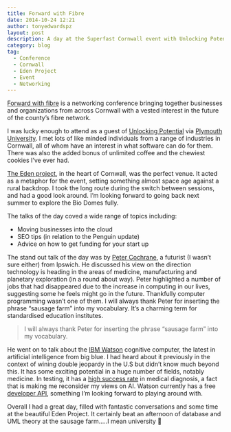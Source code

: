 ```yaml
---
title: Forward with Fibre
date: 2014-10-24 12:21
author: tonyedwardspz
layout: post
description: A day at the Superfast Cornwall event with Unlocking Potential from a students perspective.
category: blog
tag:
  - Conference
  - Cornwall
  - Eden Project
  - Event
  - Networking
---
```

[Forward with fibre](https://twitter.com/search?q=%23fwdfibre&src=typd "Forward with fibre") is a networking conference bringing together businesses and organizations from across Cornwall with a vested interest in the future of the county&#8217;s fibre network.

I was lucky enough to attend as a guest of [Unlocking Potential](https://twitter.com/UP_Cornwall "Unlocking South West Potential") via [Plymouth University](https://www.plymouth.ac.uk "University of Plymouth"). I met lots of like minded individuals from a range of industries in Cornwall, all of whom have an interest in what software can do for them. There was also the added bonus of unlimited coffee and the chewiest cookies I&#8217;ve ever had.

[The Eden project](http://www.edenproject.com/ "The Eden Project, Cornwall"), in the heart of Cornwall, was the perfect venue. It acted as a metaphor for the event, setting something almost space age against a rural backdrop. I took the long route during the switch between sessions, and had a good look around. I&#8217;m looking forward to going back next summer to explore the Bio Domes fully.

The talks of the day coved a wide range of topics including:

  * Moving businesses into the cloud
  * SEO tips (in relation to the Penguin update)
  * Advice on how to get funding for your start up

The stand out talk of the day was by [Peter Cochrane](https://twitter.com/PeterCochrane "Peter Cochrane, Futurist"), a futurist (I wasn&#8217;t sure either) from Ipswich. He discussed his view on the direction technology is heading in the areas of medicine, manufacturing and planetary exploration (in a round about way). Peter highlighted a number of jobs that had disappeared due to the increase in computing in our lives, suggesting some he feels might go in the future. Thankfully computer programming wasn&#8217;t one of them. I will always thank Peter for inserting the phrase &#8220;sausage farm&#8221; into my vocabulary. It&#8217;s a charming term for standardised education institutes.

> I will always thank Peter for inserting the phrase &#8220;sausage farm&#8221; into my vocabulary.

He went on to talk about the [IBM Watson](https://www.ibm.com/smarterplanet/us/en/ibmwatson/ "IBM Watson Cognitive Intelligence") cognitive computer, the latest in artificial intelligence from big blue. I had heard about it previously in the context of wining double jeopardy in the U.S but didn&#8217;t know much beyond this. It has some exciting potential in a huge number of fields, notably medicine. In testing, it has a [high success rate](http://www.businessinsider.com/ibms-watson-may-soon-be-the-best-doctor-in-the-world-2014-4 "Watson median diagnosis success") in medical diagnosis, a fact that is making me reconsider my views on AI. Watson currently has a free [developer API](https://developer.ibm.com/watson/ "IBM Watson API"), something I&#8217;m looking forward to playing around with.

Overall I had a great day, filled with fantastic conversations and some time at the beautiful Eden Project. It certainly beat an afternoon of database and UML theory at the sausage farm&#8230;..I mean university 🙂
